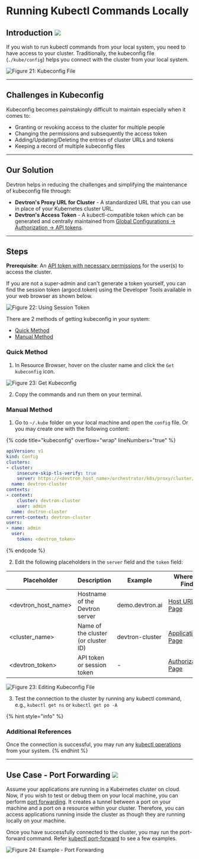 # Running Kubectl Commands Locally 

## Introduction [![](https://devtron-public-asset.s3.us-east-2.amazonaws.com/images/elements/EnterpriseTag.svg)](https://devtron.ai/pricing)

If you wish to run kubectl commands from your local system, you need to have access to your cluster. Traditionally, the kubeconfig file (`./kube/config`) helps you connect with the cluster from your local system.

![Figure 21: Kubeconfig File](https://devtron-public-asset.s3.us-east-2.amazonaws.com/images/kubernetes-resource-browser/kubeconfig.jpg)

---

## Challenges in Kubeconfig

Kubeconfig becomes painstakingly difficult to maintain especially when it comes to:
* Granting or revoking access to the cluster for multiple people
* Changing the permissions and subsequently the access token
* Adding/Updating/Deleting the entries of cluster URLs and tokens
* Keeping a record of multiple kubeconfig files

---

## Our Solution

Devtron helps in reducing the challenges and simplifying the maintenance of kubeconfig file through:
* **Devtron's Proxy URL for Cluster** - A standardized URL that you can use in place of your Kubernetes cluster URL.
* **Devtron's Access Token** - A kubectl-compatible token which can be generated and centrally maintained from [Global Configurations → Authorization → API tokens](../authorization/api-tokens.md).

---

## Steps

**Prerequisite**: An [API token with necessary permissions](../authorization/api-tokens.md) for the user(s) to access the cluster. 

If you are not a super-admin and can't generate a token yourself, you can find the session token (argocd.token) using the Developer Tools available in your web browser as shown below.

![Figure 22: Using Session Token](https://devtron-public-asset.s3.us-east-2.amazonaws.com/images/kubernetes-resource-browser/argocd-token-v1.gif)

There are 2 methods of getting kubeconfig in your system:
* [Quick Method](#quick-method)
* [Manual Method](#manual-method)

### Quick Method

1. In Resource Browser, hover on the cluster name and click the `Get kubeconfig` icon. 

  ![Figure 23: Get Kubeconfig](https://devtron-public-asset.s3.us-east-2.amazonaws.com/images/kubernetes-resource-browser/getkubeconfig.gif)

2. Copy the commands and run them on your terminal.


### Manual Method

1. Go to `~/.kube` folder on your local machine and open the `config` file. Or you may create one with the following content:

  {% code title="kubeconfig" overflow="wrap" lineNumbers="true" %}
  ```yml
  apiVersion: v1
  kind: Config
  clusters:
  - cluster:
      insecure-skip-tls-verify: true
      server: https://<devtron_host_name>/orchestrator/k8s/proxy/cluster/<cluster_name>
    name: devtron-cluster
  contexts:
  - context:
      cluster: devtron-cluster
      user: admin
    name: devtron-cluster
  current-context: devtron-cluster
  users:
  - name: admin
    user:
      token: <devtron_token>
  ```
  {% endcode %}

2. Edit the following placeholders in the `server` field and the `token` field:

  | Placeholder         | Description                         | Example          | Where to Find      |
  | ------------------- | ----------------------------------- | ---------------- | ------------------ |
  | <devtron_host_name> | Hostname of the Devtron server      | demo.devtron.ai  | [Host URL Page](https://devtron-public-asset.s3.us-east-2.amazonaws.com/images/kubernetes-resource-browser/hostname-page.jpg)      |
  | <cluster_name>      | Name of the cluster (or cluster ID) | devtron-cluster  | [Applications Page](https://devtron-public-asset.s3.us-east-2.amazonaws.com/images/kubernetes-resource-browser/applications-page.jpg)  |
  | <devtron_token>     | API token or session token          | \-               | [Authorization Page](https://devtron-public-asset.s3.us-east-2.amazonaws.com/images/kubernetes-resource-browser/authorization-page.jpg) |

  ![Figure 23: Editing Kubeconfig File](https://devtron-public-asset.s3.us-east-2.amazonaws.com/images/kubernetes-resource-browser/kubeconfig.gif)

3. Test the connection to the cluster by running any kubectl command, e.g., `kubectl get ns` or `kubectl get po -A`

{% hint style="info" %}
### Additional References
Once the connection is successful, you may run any [kubectl operations](https://kubernetes.io/docs/reference/kubectl/#operations) from your system.
{% endhint %}

---

## Use Case - Port Forwarding [![](https://devtron-public-asset.s3.us-east-2.amazonaws.com/images/elements/EnterpriseTag.svg)](https://devtron.ai/pricing)

Assume your applications are running in a Kubernetes cluster on cloud. Now, if you wish to test or debug them on your local machine, you can perform [port forwarding](https://kubernetes.io/docs/tasks/access-application-cluster/port-forward-access-application-cluster/). It creates a tunnel between a port on your machine and a port on a resource within your cluster. Therefore, you can access applications running inside the cluster as though they are running locally on your machine.

Once you have successfully connected to the cluster, you may run the port-forward command. Refer [kubectl port-forward](https://kubernetes.io/docs/reference/kubectl/generated/kubectl_port-forward/) to see a few examples.

![Figure 24: Example - Port Forwarding](https://devtron-public-asset.s3.us-east-2.amazonaws.com/images/kubernetes-resource-browser/port-forward.gif)
